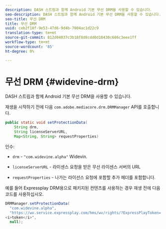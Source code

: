 ```yaml
---
description: DASH 스트림과 함께 Android 기본 무선 DRM을 사용할 수 있습니다.
seo-description: DASH 스트림과 함께 Android 기본 무선 DRM을 사용할 수 있습니다.
seo-title: 무선 DRM
title: 무선 DRM
uuid: ceb2f18f-9e53-47d6-9d4b-7004ac1d22c9
translation-type: tm+mt
source-git-commit: 812d04037c3b18f8d8cdd0d18430c686c3eee1ff
workflow-type: tm+mt
source-wordcount: '85'
ht-degree: 0%

---
```



# 무선 DRM {#widevine-drm}

DASH 스트림과 함께 Android 기본 무선 DRM을 사용할 수 있습니다.

재생을 시작하기 전에 다음 `com.adobe.mediacore.drm.DRMManager` API를 호출합니다.

```java
public static void setProtectionData( 
    String drm,  
    String licenseServerURL,   
    Map<String, String> requestProperties)
```

인수:

* `drm` -  `"com.widevine.alpha"` Widevin.

* `licenseServerURL` - 라이센스 요청을 받은 무선 라이센스 서버의 URL
* `requestProperties` - 나가는 라이선스 요청에 포함할 추가 헤더를 포함합니다.

예를 들어 Expressplay DRM용으로 패키지된 컨텐츠를 사용하는 경우 재생 전에 다음 코드를 사용하십시오.

```java
DRMManager.setProtectionData( 
  "com.widevine.alpha",  
  "https://wv.service.expressplay.com/hms/wv/rights/?ExpressPlayToken= 
<i>token</i>",  
  null); 
```

